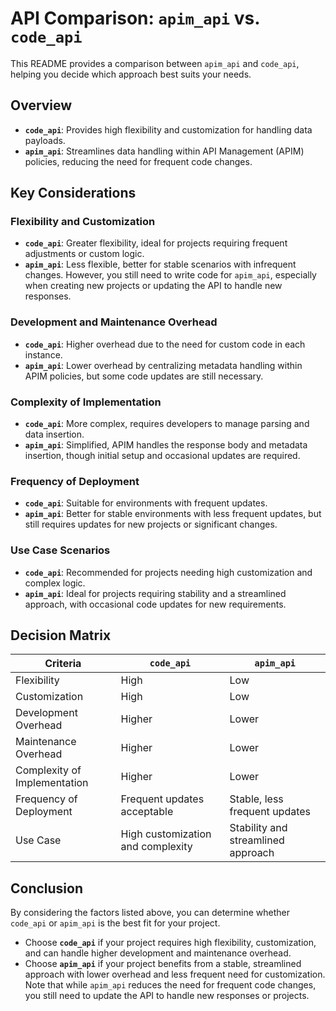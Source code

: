 # API Comparison: `apim_api` vs. `code_api`  
  
This README provides a comparison between `apim_api` and `code_api`, helping you decide which approach best suits your needs.  
  
## Overview  
  
- **`code_api`**: Provides high flexibility and customization for handling data payloads.  
- **`apim_api`**: Streamlines data handling within API Management (APIM) policies, reducing the need for frequent code changes.  
  
## Key Considerations  
  
### Flexibility and Customization  
- **`code_api`**: Greater flexibility, ideal for projects requiring frequent adjustments or custom logic.  
- **`apim_api`**: Less flexible, better for stable scenarios with infrequent changes. However, you still need to write code for `apim_api`, especially when creating new projects or updating the API to handle new responses.  
  
### Development and Maintenance Overhead  
- **`code_api`**: Higher overhead due to the need for custom code in each instance.  
- **`apim_api`**: Lower overhead by centralizing metadata handling within APIM policies, but some code updates are still necessary.  
  
### Complexity of Implementation  
- **`code_api`**: More complex, requires developers to manage parsing and data insertion.  
- **`apim_api`**: Simplified, APIM handles the response body and metadata insertion, though initial setup and occasional updates are required.  
  
### Frequency of Deployment  
- **`code_api`**: Suitable for environments with frequent updates.  
- **`apim_api`**: Better for stable environments with less frequent updates, but still requires updates for new projects or significant changes.  
  
### Use Case Scenarios  
- **`code_api`**: Recommended for projects needing high customization and complex logic.  
- **`apim_api`**: Ideal for projects requiring stability and a streamlined approach, with occasional code updates for new requirements.  
  
## Decision Matrix  
  
| Criteria                        | `code_api`                         | `apim_api`                         |  
|---------------------------------|------------------------------------|------------------------------------|  
| Flexibility                     | High                               | Low                                |  
| Customization                   | High                               | Low                                |  
| Development Overhead            | Higher                             | Lower                              |  
| Maintenance Overhead            | Higher                             | Lower                              |  
| Complexity of Implementation    | Higher                             | Lower                              |  
| Frequency of Deployment         | Frequent updates acceptable        | Stable, less frequent updates      |  
| Use Case                        | High customization and complexity  | Stability and streamlined approach |  
  
## Conclusion  
  
By considering the factors listed above, you can determine whether `code_api` or `apim_api` is the best fit for your project.   
  
- Choose **`code_api`** if your project requires high flexibility, customization, and can handle higher development and maintenance overhead.  
- Choose **`apim_api`** if your project benefits from a stable, streamlined approach with lower overhead and less frequent need for customization. Note that while `apim_api` reduces the need for frequent code changes, you still need to update the API to handle new responses or projects.  

